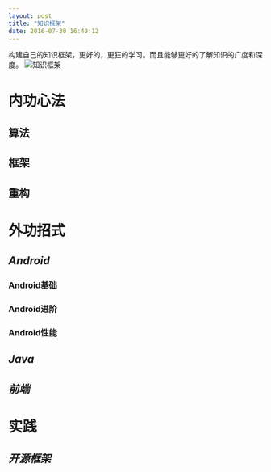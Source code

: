 ```yaml
---
layout: post
title: "知识框架"
date: 2016-07-30 16:40:12
---
```


构建自己的知识框架，更好的，更狂的学习。而且能够更好的了解知识的广度和深度。
![知识框架](https://raw.githubusercontent.com/wfeii/wangfei1991.github.com_raw_important/master/knowledge.png)


# **内功心法**
## 算法
## 框架
## 重构


# **外功招式**
## *Android*
### Android基础
### Android进阶
### Android性能

## *Java*
## *前端*

# **实践**
## *开源框架*
